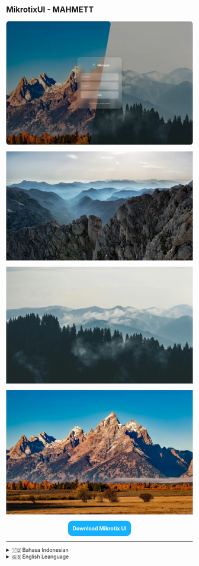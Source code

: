 ## MikrotixUI - MAHMETT

<center>

![Banner](https://github.com/MAHMETT/mikrotix-ui/blob/main/images/Banner.webp)

</center>
<center>

![Banner](https://github.com/MAHMETT/mikrotix-ui/blob/main/images/Background.webp)

</center><center>

![Banner](https://github.com/MAHMETT/mikrotix-ui/blob/main/images/Background1.webp)

</center><center>

![Banner](https://github.com/MAHMETT/mikrotix-ui/blob/main/images/Background2.webp)

</center>
<center>
<a href="https://github.com/MAHMETT/mikrotix-ui/blob/main/build/Mikrotix-UI.zip" download style="display:inline-block;background:#15B0FE;color:#fff;font-weight: bold;padding:0.75rem;border-radius:0.75rem;text-decoration:none;">
  Download Mikrotix UI
</a>
</center>

---

<details>
<summary>🇮🇩 Bahasa Indonesian</summary>

### Deskripsi singkat

Project ini adalah template untuk hotspot di mikrotik , menggunakan bahasa pemrograman dasara sederhana (HTML, CSS, JS). Project ini dirancang supaya mudah dikembangkan dan kamu dapat fork repository ini dan melakukan perubahan dan pull ke repository ini untuk meminta perubahan, rapi strukturnya, dan mudah dideploy ke server statis.

### Fitur utama

- Struktur file sederhana & modular
- Header / Footer global (inject via `global.js`)
- Build & Dev
- Formatting otomatis (Prettier)

### Struktur direktori

```
static

├─ assets/
│     ├─ favicon.js
│     └─ images/
├─ src/
│  ├─ js/
│  │  ├─ global.js
│  │  └─ jquery/
│  │      └─ global.js
│  └─ css/
│     └─ styles.css
├─ *.html       # Page
└─ md5.js
```

### Persyaratan

- Node.js (opsional, untuk workflow dev/build)
- Browser modern/old (untuk produksi HTML/CSS/JS murni)

---

### Cara pakai (Run / Usage)

#### A. Tanpa Node (static)

1. Buka `login.html` di browser.
    - Untuk hasil terbaik gunakan server lokal (bukan `file://`) , bisa menggunakan extension VSCODE yaitu LiveServer.

#### B. Dengan Node (recommended untuk development dan build)

1. Install dependensi:

```bash
# npm
npm install

# pnpm
pnpm install
```

1. Jalankan mode development:

```bash
# npmu
npm run dev

# pnpm
pnpm run dev

# -> buka http://127.0.0.1:8080 (atau alamat yang ditampilkan)
```

3. Build untuk produksi:

```bash
# npm
npm run build

# pnpm
pnpm run build
```

Bisa dicompress ke zip ( lokasi: build/\*.zip ) lalu di ekstrak kemudian bisa diaplikasikan ke mikrotiknya

```bash
# npm
npm run compress

# pnpm
pnpm run compress
```

---

### Pengembangan & Kontribusi

1. Fork → branch fitur (`feature/your-name`) → commit → PR.
2. Ikuti gaya kode: jalankan `npm run format` sebelum commit.
3. Bila menambahkan dependency baru, update `README` & `package.json`.

---

### Troubleshooting (masalah umum)

- `global.js` tidak melakukan inject header/footer:
    - Pastikan `global.js` dimuat setelah DOM (`defer` atau sebelum `</body>`).
    - Cek `console` di DevTools untuk error.
    - Jika template memakai placeholder MikroTik `$(...)`, jangan masukkan placeholder ke `global.js` eksternal — inject melalui inline bootstrap di HTML (mis. `window.SHELL = {...}`).

- CHAP / MikroTik captive-portal:
    - Pastikan `md5.js` dimuat sebelum kode yang memanggil `hexMD5`.
    - Pastikan form `name="login"` & hidden `name="sendin"` ada.

---

### Lisensi

- Lisensi: MIT

---

</details>

<details>

<summary>🇬🇧 English Leanguage </summary>

### Brief description

This project is a template for hotspots on Mikrotik, using simple basic programming languages (HTML, CSS, JS). This project is designed to be easy to develop. You can fork this repository, make changes, and pull them into this repository to request changes. It has a neat structure and is easy to deploy to a static server.

### Key Features

- Simple & modular file structure
- Global header/footer (injected via `global.js`)
- Build & Dev
- Automatic formatting (Prettier)

### Directory Structure

```
/
├─ index.html
├─ about.html
├─ src/
│  ├─ js/
│  │  ├─ global.js
│  │  └─ main.js
│  ├─ css/
│  │  └─ styles.css
│  └─ assets/
│     └─ images/
├─ includes/          # (optional) header/footer for fetch()
├─ public/            # build output (if any)
├─ package.json
├─ .prettierrc
└─ README.md
```

### Requirements

- Node.js (optional, for dev/build workflow)
- Modern/old browser (for pure HTML/CSS/JS production)

---

### How to use (Run / Usage)

#### A. Without Node (static)

1. Open `login.html` in your browser.
    - For best results, use a local server (not `file://`) , you can use the VSCODE extension LiveServer.

#### B. With Node (recommended for development and build)

1. Install dependencies:

```bash
# npm
npm install

# pnpm
pnpm install
```

1. Run development mode:

```bash
# npm
npm run dev

# pnpm
pnpm run dev

# -> open http://127.0.0.1:8080 (or the address displayed)
```

3. Build for production:

```bash
# npm
npm run build

# pnpm
pnpm run build
```

Can be compressed into a zip file (location: build/\*.zip), then extracted and applied to the Mikrotik

```bash
# npm
npm run compress

# pnpm
pnpm run compress
```

---

### Development & Contributions

1. Fork → feature branch (`feature/your-name`) → commit → PR.
2. Follow coding style: run `npm run format` before committing.
3. When adding new dependencies, update `README` & `package.json`.

---

### Troubleshooting (common issues)

- `global.js` does not inject header/footer:
    - Ensure `global.js` is loaded after the DOM (`defer` or before `</body>`).
    - Check the `console` in DevTools for errors.
    - If the template uses MikroTik placeholders `$(...)`, do not include placeholders in external `global.js` — inject them via inline bootstrap in HTML (e.g., `window.SHELL = {...}`).

- CHAP / MikroTik captive-portal:
    - Ensure `md5.js` is loaded before the code that calls `hexMD5`.
    - Ensure the `name=“login”` form & hidden `name=“sendin”` exist.

---

### License

- License: MIT
    </details>
